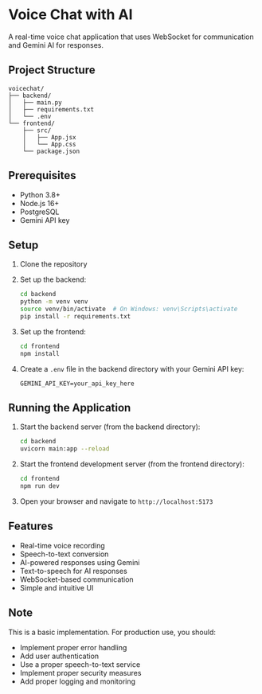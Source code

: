 # Voice Chat with AI

A real-time voice chat application that uses WebSocket for communication and Gemini AI for responses.

## Project Structure
```
voicechat/
├── backend/
│   ├── main.py
│   ├── requirements.txt
│   └── .env
└── frontend/
    ├── src/
    │   ├── App.jsx
    │   └── App.css
    └── package.json
```

## Prerequisites

- Python 3.8+
- Node.js 16+
- PostgreSQL
- Gemini API key

## Setup

1. Clone the repository
2. Set up the backend:
   ```bash
   cd backend
   python -m venv venv
   source venv/bin/activate  # On Windows: venv\Scripts\activate
   pip install -r requirements.txt
   ```

3. Set up the frontend:
   ```bash
   cd frontend
   npm install
   ```

4. Create a `.env` file in the backend directory with your Gemini API key:
   ```
   GEMINI_API_KEY=your_api_key_here
   ```

## Running the Application

1. Start the backend server (from the backend directory):
   ```bash
   cd backend
   uvicorn main:app --reload
   ```

2. Start the frontend development server (from the frontend directory):
   ```bash
   cd frontend
   npm run dev
   ```

3. Open your browser and navigate to `http://localhost:5173`

## Features

- Real-time voice recording
- Speech-to-text conversion
- AI-powered responses using Gemini
- Text-to-speech for AI responses
- WebSocket-based communication
- Simple and intuitive UI

## Note

This is a basic implementation. For production use, you should:
- Implement proper error handling
- Add user authentication
- Use a proper speech-to-text service
- Implement proper security measures
- Add proper logging and monitoring 